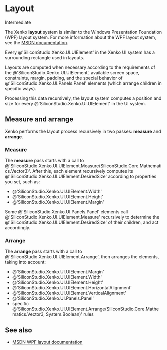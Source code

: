 # Layout

<span class="label label-doc-level">Intermediate</span>

The Xenko **layout** system is similar to the Windows Presentation Foundation (WPF) layout system. For more information about the WPF layout system, see the [MSDN documentation](https://msdn.microsoft.com/en-us/library/ms745058(v=vs.110).aspx).

Every @'SiliconStudio.Xenko.UI.UIElement' in the Xenko UI system has a surrounding rectangle used in layouts.

Layouts are computed when necessary according to the requirements of the @'SiliconStudio.Xenko.UI.UIElement', available screen space, constraints, margin, padding, and the special behavior of @'SiliconStudio.Xenko.UI.Panels.Panel' elements (which arrange children in specific ways).

Processing this data recursively, the layout system computes a position and size for every @'SiliconStudio.Xenko.UI.UIElement' in the UI system.

## Measure and arrange

Xenko performs the layout process recursively in two passes: **measure** and **arrange**.

### Measure

The **measure** pass starts with a call to @'SiliconStudio.Xenko.UI.UIElement.Measure(SiliconStudio.Core.Mathematics.Vector3)'. After this, each element recursively computes its @'SiliconStudio.Xenko.UI.UIElement.DesiredSize' according to properties you set, such as:

* @'SiliconStudio.Xenko.UI.UIElement.Width' 
* @'SiliconStudio.Xenko.UI.UIElement.Height'
* @'SiliconStudio.Xenko.UI.UIElement.Margin'

Some @'SiliconStudio.Xenko.UI.Panels.Panel' elements call @'SiliconStudio.Xenko.UI.UIElement.Measure' recursively to determine the @'SiliconStudio.Xenko.UI.UIElement.DesiredSize' of their children, and act accordingly.

### Arrange

The **arrange** pass starts with a call to @'SiliconStudio.Xenko.UI.UIElement.Arrange', then arranges the elements, taking into account: 

* @'SiliconStudio.Xenko.UI.UIElement.Margin'
* @'SiliconStudio.Xenko.UI.UIElement.Width'
* @'SiliconStudio.Xenko.UI.UIElement.Height'
* @'SiliconStudio.Xenko.UI.UIElement.HorizontalAlignment'
* @'SiliconStudio.Xenko.UI.UIElement.VerticalAlignment' 
* @'SiliconStudio.Xenko.UI.Panels.Panel' 
* specific @'SiliconStudio.Xenko.UI.UIElement.Arrange(SiliconStudio.Core.Mathematics.Vector3, System.Boolean)' rules

## See also

* [MSDN WPF layout documentation](https://msdn.microsoft.com/en-us/library/ms745058(v=vs.110).aspx)